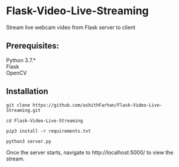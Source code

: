 # Flask-Video-Live-Streaming
Stream live webcam video from Flask server to client

## Prerequisites: 
Python 3.7.*  
Flask  
OpenCV  

## Installation

```
git clone https://github.com/ashithFarhan/Flask-Video-Live-Streaming.git

cd Flask-Video-Live-Streaming

pip3 install -r requirements.txt

python3 server.py

```
Once the server starts, navigate to http://localhost:5000/ to view the stream.

